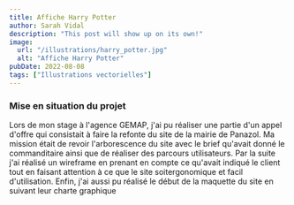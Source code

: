 ```yaml
---
title: Affiche Harry Potter
author: Sarah Vidal
description: "This post will show up on its own!"
image: 
  url: "/illustrations/harry_potter.jpg"
  alt: "Affiche Harry Potter"
pubDate: 2022-08-08
tags: ["Illustrations vectorielles"]
---
```


<section class="flex flex-col items-center gap-28">
<div class=" flex flex-col gap-4 py-6 justify-center items-center w-2/3">
    <h3 class=" text-4xl font-passion">Mise en situation du projet</h3>
    <p class="text-xl text-center">Lors de mon stage à l'agence GEMAP, j'ai pu réaliser une partie d'un appel d'offre qui consistait à faire la refonte du site de la mairie de Panazol.
Ma mission était de revoir l'arborescence du site avec le brief qu'avait donné le commanditaire ainsi que de réaliser des parcours utilisateurs. Par la suite j'ai réalisé un wireframe en prenant en compte ce qu'avait indiqué le client tout en faisant attention à ce que le site soitergonomique et facil d'utilisation. Enfin, j'ai aussi pu réalisé le début de la maquette du site en suivant leur charte graphique</p>
  </div>
<div class="flex flex-row justify-center flex-wrap gap-8">
<img class="w-1/3" src="/illustrations/harry_potter2.png" alt="">
<img class="w-1/3" src="/illustrations/harry_potter.png" alt="">
</div>
</section>
